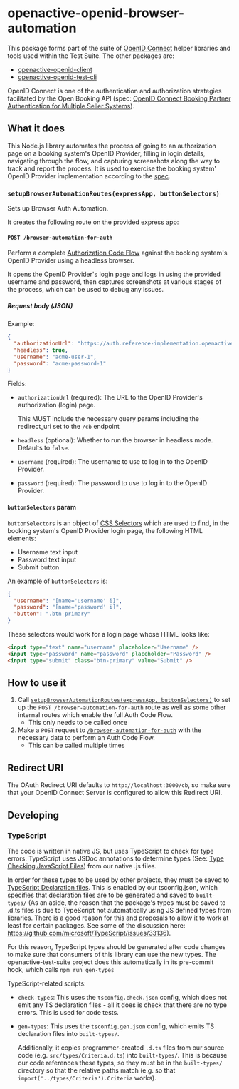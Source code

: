 ﻿# openactive-openid-browser-automation

This package forms part of the suite of [OpenID Connect](https://openid.net/developers/how-connect-works/) helper libraries and tools used within the Test Suite. The other packages are:

* [openactive-openid-client](../openactive-openid-client/)
* [openactive-openid-test-cli](../openactive-openid-test-cli/)

OpenID Connect is one of the authentication and authorization strategies facilitated by the Open Booking API (spec: [OpenID Connect Booking Partner Authentication for Multiple Seller Systems](https://openactive.io/open-booking-api/EditorsDraft/#openid-connect-booking-partner-authentication-for-multiple-seller-systems)).

## What it does

This Node.js library automates the process of going to an authorization page on a booking system's OpenID Provider, filling in login details, navigating through the flow, and capturing screenshots along the way to track and report the process. It is used to exercise the booking system' OpenID Provider implementation according to the [spec](https://openactive.io/open-booking-api/EditorsDraft/#openid-connect-booking-partner-authentication-for-multiple-seller-systems).

### `setupBrowserAutomationRoutes(expressApp, buttonSelectors)`

Sets up Browser Auth Automation.

It creates the following route on the provided express app:

#### `POST /browser-automation-for-auth`

Perform a complete [Authorization Code Flow](https://oauth.net/2/grant-types/authorization-code/) against the booking system's OpenID Provider using a headless browser.

It opens the OpenID Provider's login page and logs in using the provided username and password, then captures screenshots at various stages of the process, which can be used to debug any issues.

##### Request body (JSON)

Example:

```json
{
  "authorizationUrl": "https://auth.reference-implementation.openactive.io/connect/authorize?client_id=abc&redirect_uri=http%3A%2F%2Flocalhost%3A3000%2Fcb&response_type=code&scope=openid%20openactive-openbooking%20offline_access%20openactive-identity&...",
  "headless": true,
  "username": "acme-user-1",
  "password": "acme-password-1"
}
```

Fields:

- `authorizationUrl` (required): The URL to the OpenID Provider's authorization (login) page.

  This MUST include the necessary query params including the redirect_uri set to the `/cb` endpoint
- `headless` (optional): Whether to run the browser in headless mode. Defaults to `false`.
- `username` (required): The username to use to log in to the OpenID Provider.
- `password` (required): The password to use to log in to the OpenID Provider.

#### `buttonSelectors` param

`buttonSelectors` is an object of [CSS Selectors](https://developer.mozilla.org/en-US/docs/Web/CSS/CSS_Selectors) which are used to find, in the booking system's OpenID Provider login page, the following HTML elements:

* Username text input
* Password text input
* Submit button

An example of `buttonSelectors` is:

```json
{
  "username": "[name='username' i]",
  "password": "[name='password' i]",
  "button": ".btn-primary"
}
```

These selectors would work for a login page whose HTML looks like:

```html
<input type="text" name="username" placeholder="Username" />
<input type="password" name="password" placeholder="Password" />
<input type="submit" class="btn-primary" value="Submit" />
```

## How to use it

1. Call [`setupBrowserAutomationRoutes(expressApp, buttonSelectors)`](#setupbrowserautomationroutesexpressapp-buttonselectors) to set up the `POST /browser-automation-for-auth` route as well as some other internal routes which enable the full Auth Code Flow.
    - This only needs to be called once
2. Make a `POST` request to [`/browser-automation-for-auth`](#post-browser-automation-for-auth) with the necessary data to perform an Auth Code Flow.
    - This can be called multiple times

## Redirect URI

The OAuth Redirect URI defaults to `http://localhost:3000/cb`, so make sure that your OpenID Connect Server is configured to allow this Redirect URI.

## Developing

### TypeScript

The code is written in native JS, but uses TypeScript to check for type errors. TypeScript uses JSDoc annotations to determine types (See: [Type Checking JavaScript Files](https://www.typescriptlang.org/docs/handbook/type-checking-javascript-files.html)) from our native .js files.

In order for these types to be used by other projects, they must be saved to [TypeScript Declaration files](https://www.typescriptlang.org/docs/handbook/declaration-files/introduction.html). This is enabled by our tsconfig.json, which specifies that declaration files are to be generated and saved to `built-types/` (As an aside, the reason that the package's types must be saved to .d.ts files is due to TypeScript not automatically using JS defined types from libraries. There is a good reason for this and proposals to allow it to work at least for certain packages. See some of the discussion here: https://github.com/microsoft/TypeScript/issues/33136).

For this reason, TypeScript types should be generated after code changes to make sure that consumers of this library can use the new types. The openactive-test-suite project does this automatically in its pre-commit hook, which calls `npm run gen-types`

TypeScript-related scripts:

- `check-types`: This uses the `tsconfig.check.json` config, which does not emit any TS declaration files - all it does is check that there are no type errors. This is used for code tests.
- `gen-types`: This uses the `tsconfig.gen.json` config, which emits TS declaration files into `built-types/`.

  Additionally, it copies programmer-created `.d.ts` files from our source code (e.g. `src/types/Criteria.d.ts`) into `built-types/`. This is because our code references these types, so they must be in the `built-types/` directory so that the relative paths match (e.g. so that `import('../types/Criteria').Criteria` works).

